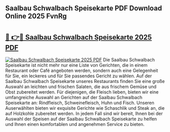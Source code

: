 ## Saalbau Schwalbach Speisekarte PDF Download Online 2025 FvnRg

# <h2><a href="http://gccevo.nevu.top/?p=Saalbau+Schwalbach+Speisekarte">🔗 👉🔴 Saalbau Schwalbach Speisekarte 2025 PDF</a></h2>

[![Saalbau Schwalbach Speisekarte 2025 PDF](https://i.imgur.com/dBaPXMq.png)](http://gccevo.nevu.top/?p=Saalbau+Schwalbach+Speisekarte)
Die Saalbau Schwalbach Speisekarte ist nicht mehr nur eine Liste von Gerichten, die in einem Restaurant oder Café angeboten werden, sondern auch eine Gelegenheit für Sie, ein leckeres und für Sie passendes Gericht zu wählen. Auf der Saalbau Schwalbach Speisekarte unseres Restaurants finden Sie eine große Auswahl an leichten und frischen Salaten, die aus frischem Gemüse und Obst zubereitet werden. Für diejenigen, die Fleisch lieben, bieten wir eine umfangreiche Auswahl an Gerichten auf der Saalbau Schwalbach Speisekarte an: Rindfleisch, Schweinefleisch, Huhn und Fisch. Unseren Auserwählten bieten wir exquisite Gerichte wie Schaschlik und Steak an, die auf Holzkohle zubereitet werden. In jedem Fall sind wir bereit, Ihnen bei der Auswahl der Speisen auf der Saalbau Schwalbach Speisekarte zu helfen und Ihnen einen komfortablen und angenehmen Service zu bieten.
